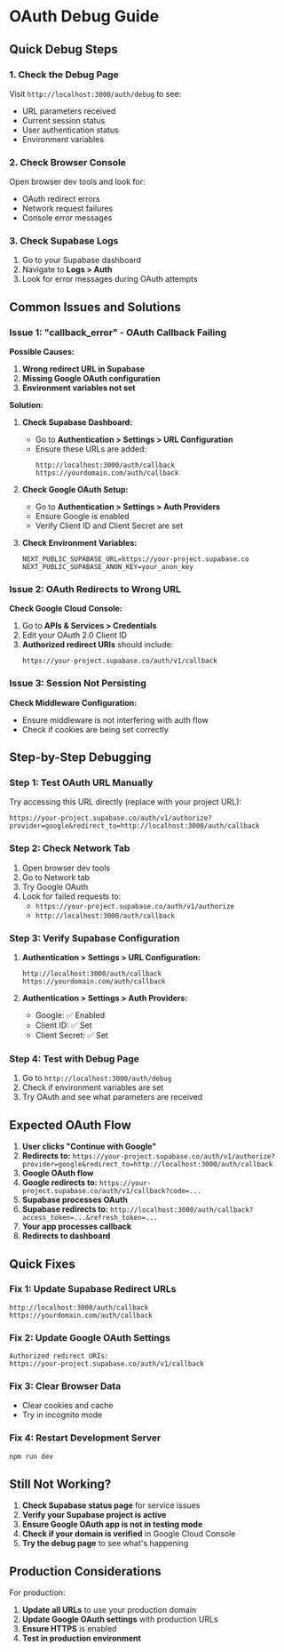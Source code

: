 # OAuth Debug Guide

## Quick Debug Steps

### 1. Check the Debug Page
Visit `http://localhost:3000/auth/debug` to see:
- URL parameters received
- Current session status
- User authentication status
- Environment variables

### 2. Check Browser Console
Open browser dev tools and look for:
- OAuth redirect errors
- Network request failures
- Console error messages

### 3. Check Supabase Logs
1. Go to your Supabase dashboard
2. Navigate to **Logs > Auth**
3. Look for error messages during OAuth attempts

## Common Issues and Solutions

### Issue 1: "callback_error" - OAuth Callback Failing

**Possible Causes:**
1. **Wrong redirect URL in Supabase**
2. **Missing Google OAuth configuration**
3. **Environment variables not set**

**Solution:**
1. **Check Supabase Dashboard:**
   - Go to **Authentication > Settings > URL Configuration**
   - Ensure these URLs are added:
     ```
     http://localhost:3000/auth/callback
     https://yourdomain.com/auth/callback
     ```

2. **Check Google OAuth Setup:**
   - Go to **Authentication > Settings > Auth Providers**
   - Ensure Google is enabled
   - Verify Client ID and Client Secret are set

3. **Check Environment Variables:**
   ```env
   NEXT_PUBLIC_SUPABASE_URL=https://your-project.supabase.co
   NEXT_PUBLIC_SUPABASE_ANON_KEY=your_anon_key
   ```

### Issue 2: OAuth Redirects to Wrong URL

**Check Google Cloud Console:**
1. Go to **APIs & Services > Credentials**
2. Edit your OAuth 2.0 Client ID
3. **Authorized redirect URIs** should include:
   ```
   https://your-project.supabase.co/auth/v1/callback
   ```

### Issue 3: Session Not Persisting

**Check Middleware Configuration:**
- Ensure middleware is not interfering with auth flow
- Check if cookies are being set correctly

## Step-by-Step Debugging

### Step 1: Test OAuth URL Manually
Try accessing this URL directly (replace with your project URL):
```
https://your-project.supabase.co/auth/v1/authorize?provider=google&redirect_to=http://localhost:3000/auth/callback
```

### Step 2: Check Network Tab
1. Open browser dev tools
2. Go to Network tab
3. Try Google OAuth
4. Look for failed requests to:
   - `https://your-project.supabase.co/auth/v1/authorize`
   - `http://localhost:3000/auth/callback`

### Step 3: Verify Supabase Configuration
1. **Authentication > Settings > URL Configuration:**
   ```
   http://localhost:3000/auth/callback
   https://yourdomain.com/auth/callback
   ```

2. **Authentication > Settings > Auth Providers:**
   - Google: ✅ Enabled
   - Client ID: ✅ Set
   - Client Secret: ✅ Set

### Step 4: Test with Debug Page
1. Go to `http://localhost:3000/auth/debug`
2. Check if environment variables are set
3. Try OAuth and see what parameters are received

## Expected OAuth Flow

1. **User clicks "Continue with Google"**
2. **Redirects to:** `https://your-project.supabase.co/auth/v1/authorize?provider=google&redirect_to=http://localhost:3000/auth/callback`
3. **Google OAuth flow**
4. **Google redirects to:** `https://your-project.supabase.co/auth/v1/callback?code=...`
5. **Supabase processes OAuth**
6. **Supabase redirects to:** `http://localhost:3000/auth/callback?access_token=...&refresh_token=...`
7. **Your app processes callback**
8. **Redirects to dashboard**

## Quick Fixes

### Fix 1: Update Supabase Redirect URLs
```
http://localhost:3000/auth/callback
https://yourdomain.com/auth/callback
```

### Fix 2: Update Google OAuth Settings
```
Authorized redirect URIs:
https://your-project.supabase.co/auth/v1/callback
```

### Fix 3: Clear Browser Data
- Clear cookies and cache
- Try in incognito mode

### Fix 4: Restart Development Server
```bash
npm run dev
```

## Still Not Working?

1. **Check Supabase status page** for service issues
2. **Verify your Supabase project is active**
3. **Ensure Google OAuth app is not in testing mode**
4. **Check if your domain is verified** in Google Cloud Console
5. **Try the debug page** to see what's happening

## Production Considerations

For production:
1. **Update all URLs** to use your production domain
2. **Update Google OAuth settings** with production URLs
3. **Ensure HTTPS** is enabled
4. **Test in production environment**
